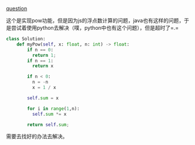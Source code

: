 [question](https://leetcode.com/problems/powx-n/)

这个是实现pow功能，但是因为js的浮点数计算的问题，java也有这样的问题，于是尝试着使用python去解决（噗，python中也有这个问题），但是超时了=.=

```py
class Solution:
    def myPow(self, x: float, n: int) -> float:
        if n == 0:
          return 1;
        if n == 1:
          return x

        if n < 0:
          n = -n
          x = 1 / x

        self.sum = x

        for i in range(1,n):
          self.sum *= x

        return self.sum;

```

需要去找好的办法去解决。
